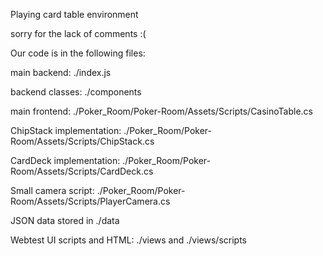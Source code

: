 Playing card table environment

sorry for the lack of comments :(


Our code is in the following files:

main backend: 
./index.js

backend classes: 
./components

main frontend: 
./Poker_Room/Poker-Room/Assets/Scripts/CasinoTable.cs

ChipStack implementation: 
./Poker_Room/Poker-Room/Assets/Scripts/ChipStack.cs

CardDeck implementation: 
./Poker_Room/Poker-Room/Assets/Scripts/CardDeck.cs

Small camera script: 
./Poker_Room/Poker-Room/Assets/Scripts/PlayerCamera.cs

JSON data stored in ./data

Webtest UI scripts and HTML: 
./views and ./views/scripts
